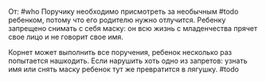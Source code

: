 От: #who 
Поручику необходимо присмотреть за необычным #todo ребенком, потому что его родителю нужно отлучится.
Ребенку запрещено снимать с себя маску: он всю жизнь с младенчества прячет свое лицо и не говорит свое имя.

Корнет может выполнить все поручения, ребенок несколько раз попытается нашкодить. Если нарушить хоть одно из запретов: узнать имя или снять маску ребенок тут же превратится в лягушку. #todo
